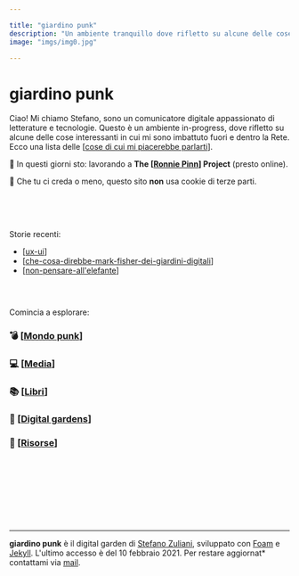 ```yaml
---

title: "giardino punk"
description: "Un ambiente tranquillo dove rifletto su alcune delle cose interessanti che si possono trovare nella Rete e fuori."
image: "imgs/img0.jpg"

---
```


# giardino punk 

Ciao! Mi chiamo Stefano, sono un comunicatore digitale appassionato di letterature e tecnologie. Questo è un ambiente in-progress, dove rifletto su alcune delle cose interessanti in cui mi sono imbattuto fuori e dentro la Rete. Ecco una lista delle [[cose di cui mi piacerebbe parlarti]].

🚀 In questi giorni sto: lavorando a **The [[Ronnie Pinn]] Project** (presto online).

👾 Che tu ci creda o meno, questo sito __non__ usa cookie di terze parti.

<div style="height:50px"></div>

Storie recenti:

* [[ux-ui]]
* [[che-cosa-direbbe-mark-fisher-dei-giardini-digitali]]
* [[non-pensare-all'elefante]]

<div style="height:30px"></div>

Comincia a esplorare:
### 💣 [[Mondo punk]]

### 💻 [[Media]]

### 📚 [[Libri]]

### 🌱 [[Digital gardens]]

### 📌 [[Risorse]]


<div style="height:100px"></div>
&nbsp;
&nbsp;

<hr>

**giardino punk** è il digital garden di [Stefano Zuliani](https://zulianis.eu), sviluppato con [Foam](https://foambubble.github.io/foam/) e [Jekyll](https://jekyllrb.com/). L'ultimo accesso è del 10 febbraio 2021. Per restare aggiornat* contattami via [mail](mailto:web@zulianis.eu).

[//begin]: # "Autogenerated link references for markdown compatibility"
[cose di cui mi piacerebbe parlarti]: cose-di-cui-mi-piacerebbe-parlarti.md "Cose di cui mi piacerebbe parlarti"
[Ronnie Pinn]: media/ronnie-pinn.md "Ronnie Pinn"
[ux-ui]: media/ux-ui.md "UX/UI"
[che-cosa-direbbe-mark-fisher-dei-giardini-digitali]: digital-gardens/che-cosa-direbbe-mark-fisher-dei-giardini-digitali.md "Che cosa direbbe Mark Fisher dei giardini digitali"
[non-pensare-all'elefante]: media/non-pensare-all'elefante.md "post n. 0"
[Mondo punk]: mondo-punk.md "Mondo punk"
[Media]: media/media.md "Media"
[Libri]: libri/libri.md "Libri"
[Digital gardens]: digital-gardens/digital-gardens.md "Digital gardens"
[Risorse]: risorse.md "Risorse"
[//end]: # "Autogenerated link references"